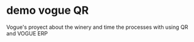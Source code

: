 # demo vogue QR
Vogue's proyect about the winery and time the  processes with using QR and VOGUE ERP 
